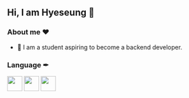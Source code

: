 ## Hi, I am Hyeseung 👋
### About me ❤

- 💬 I am a student aspiring to become a backend developer.
  
### Language ✒ 

<code><img height="35" src="https://skills.thijs.gg/icons?i=java&theme=light"></code>
<code><img height="35" src="https://skills.thijs.gg/icons?i=kotlin&theme=light"></code>
<code><img height="35" src="https://skills.thijs.gg/icons?i=mysql&theme=light"></code>
